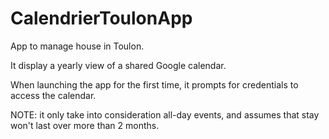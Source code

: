 # CalendrierToulonApp
App to manage house in Toulon. 

It display a yearly view of a shared Google calendar. 

When launching the app for the first time, it prompts for credentials to access the calendar.

NOTE: it only take into consideration all-day events, and assumes that stay won't last over more than 2 months.  
